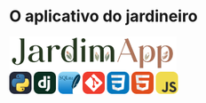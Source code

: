 # O aplicativo do jardineiro
<img src="image/logo_jardimapp.png" width="60%">
<div style= "display flex; gap: 15px; align-itens: center;">
<img src="https://raw.githubusercontent.com/tandpfun/skill-icons/refs/heads/main/icons/Python-Dark.svg" alt="logo python" width=40px>
<img src="https://raw.githubusercontent.com/tandpfun/skill-icons/refs/heads/main/icons/Django.svg" alt= "logo django" width=40px>
<img src="https://raw.githubusercontent.com/tandpfun/skill-icons/refs/heads/main/icons/SQLite.svg" alt="logo sqlite" width=40px>
<img src="https://raw.githubusercontent.com/tandpfun/skill-icons/refs/heads/main/icons/Git.svg" alt="logo git" width=40px>
<img src="https://raw.githubusercontent.com/tandpfun/skill-icons/refs/heads/main/icons/CSS.svg" alt="logo python" width=40px>
<img src="https://raw.githubusercontent.com/tandpfun/skill-icons/refs/heads/main/icons/HTML.svg" alt="logo python" width=40px>
<img src="https://raw.githubusercontent.com/tandpfun/skill-icons/refs/heads/main/icons/JavaScript.svg" alt="logo python" width=40px>
</div>